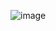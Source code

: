 ![image](https://user-images.githubusercontent.com/9422713/201549314-1fba2080-2046-4e0e-8e99-82c89d55bdfa.png)
